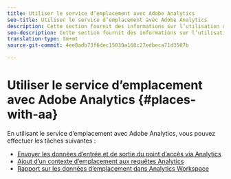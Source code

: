 ```yaml
---
title: Utiliser le service d’emplacement avec Adobe Analytics
seo-title: Utiliser le service d’emplacement avec Adobe Analytics
description: Cette section fournit des informations sur l’utilisation du service d’emplacement avec Adobe Analytics.
seo-description: Cette section fournit des informations sur l’utilisation du service d’emplacement avec Adobe Analytics.
translation-type: tm+mt
source-git-commit: 4ee8adb73f6dec15030a160c27edbeca71d3507b

---
```



# Utiliser le service d’emplacement avec Adobe Analytics {#places-with-aa}

En utilisant le service d’emplacement avec Adobe Analytics, vous pouvez effectuer les tâches suivantes :

* [Envoyer les données d’entrée et de sortie du point d’accès via Analytics](/help/use-places-with-other-solutions/places-adobe-analytics/use-places-adobe-analytics.md)
* [Ajout d’un contexte d’emplacement aux requêtes Analytics](/help/use-places-with-other-solutions/places-adobe-analytics/run-reports-aa-places-data.md)
* [Rapport sur les données d’emplacement dans Analytics Workspace](/help/use-places-with-other-solutions/places-adobe-analytics/run-reports-aa-places-data.md)
